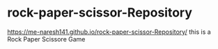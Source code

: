 # rock-paper-scissor-Repository
 https://me-naresh141.github.io/rock-paper-scissor-Repository/
this is a Rock Paper Scissore Game
